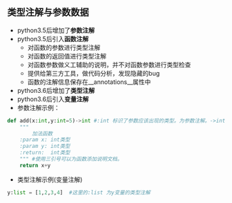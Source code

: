 ## 类型注解与参数数据
* python3.5后增加了**参数注解**
* python3.5后引入**函数注解**
    * 对函数的参数进行类型注解
    * 对函数的返回值进行类型注解
    * 对函数参数做义工辅助的说明，并不对函数参数进行类型检查
    * 提供给第三方工具，做代码分析，发现隐藏的bug
    * 函数的注解信息保存在__annotations__属性中
* python3.6后增加了**类型注解**
* python3.6后引入**变量注解**
* 参数注解示例：
````python
def add(x:int,y:int=5)->int #:int 标识了参数应该出现的类型。为参数注解。->int 标注返回值为int类型
    """ 
        加法函数
    :param x: int类型
    :param y: int类型
    :return:  int类型
    """ #使用三引号可以为函数添加说明文档。
    return x+y
````  
* 类型注解示例(变量注解)
````python
y:list = [1,2,3,4]  #这里的:list 为y变量的类型注解
````